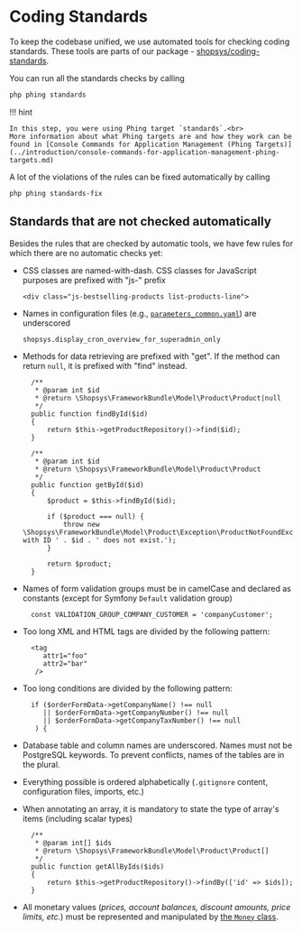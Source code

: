 # Coding Standards

To keep the codebase unified, we use automated tools for checking coding standards. These tools are parts of our package -
[shopsys/coding-standards](https://github.com/shopsys/coding-standards/).

You can run all the standards checks by calling

```sh
php phing standards
```

!!! hint

    In this step, you were using Phing target `standards`.<br>
    More information about what Phing targets are and how they work can be found in [Console Commands for Application Management (Phing Targets)](../introduction/console-commands-for-application-management-phing-targets.md)

A lot of the violations of the rules can be fixed automatically by calling

```sh
php phing standards-fix
```

## Standards that are not checked automatically

Besides the rules that are checked by automatic tools, we have few rules for which there are no automatic checks yet:

-   CSS classes are named-with-dash. CSS classes for JavaScript purposes are prefixed with "js-" prefix

    ```
    <div class="js-bestselling-products list-products-line">
    ```

-   Names in configuration files (e.g., [`parameters_common.yaml`](https://github.com/shopsys/project-base/blob/master/config/parameters_common.yaml)) are underscored

    ```
    shopsys.display_cron_overview_for_superadmin_only
    ```

-   Methods for data retrieving are prefixed with "get". If the method can return `null`, it is prefixed with "find" instead.
      <!-- language: lang-php -->

          /**
           * @param int $id
           * @return \Shopsys\FrameworkBundle\Model\Product\Product|null
           */
          public function findById($id)
          {
              return $this->getProductRepository()->find($id);
          }

          /**
           * @param int $id
           * @return \Shopsys\FrameworkBundle\Model\Product\Product
           */
          public function getById($id)
          {
              $product = $this->findById($id);

              if ($product === null) {
                  throw new \Shopsys\FrameworkBundle\Model\Product\Exception\ProductNotFoundException('Product with ID ' . $id . ' does not exist.');
              }

              return $product;
          }

-   Names of form validation groups must be in camelCase and declared as constants (except for Symfony `Default` validation group)
      <!-- language: lang-php -->

          const VALIDATION_GROUP_COMPANY_CUSTOMER = 'companyCustomer';

-   Too long XML and HTML tags are divided by the following pattern:
      <!-- language: lang-xml -->

          <tag
             attr1="foo"
             attr2="bar"
           />

-   Too long conditions are divided by the following pattern:
      <!-- language: lang-php -->

          if ($orderFormData->getCompanyName() !== null
             || $orderFormData->getCompanyNumber() !== null
             || $orderFormData->getCompanyTaxNumber() !== null
           ) {

-   Database table and column names are underscored. Names must not be PostgreSQL keywords. To prevent conflicts, names of the tables are in the plural.
-   Everything possible is ordered alphabetically (`.gitignore` content, configuration files, imports, etc.)
-   When annotating an array, it is mandatory to state the type of array's items (including scalar types)
      <!-- language: lang-php -->

          /**
           * @param int[] $ids
           * @return \Shopsys\FrameworkBundle\Model\Product\Product[]
           */
          public function getAllByIds($ids)
          {
              return $this->getProductRepository()->findBy(['id' => $ids]);
          }

-   All monetary values (_prices, account balances, discount amounts, price limits, etc._) must be represented and manipulated by [the `Money` class](../model/how-to-work-with-money.md).
